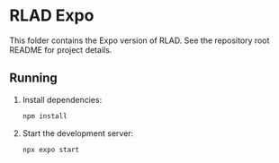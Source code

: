 # RLAD Expo

This folder contains the Expo version of RLAD. See the repository root README for project details.

## Running

1. Install dependencies:

   ```bash
   npm install
   ```

2. Start the development server:

   ```bash
   npx expo start
   ```

